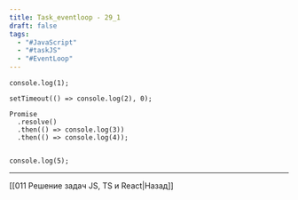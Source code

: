 ```yaml
---
title: Task_eventloop - 29_1
draft: false
tags:
  - "#JavaScript"
  - "#taskJS"
  - "#EventLoop"
---
```

```JS
console.log(1);

setTimeout(() => console.log(2), 0);

Promise
  .resolve()
  .then(() => console.log(3))
  .then(() => console.log(4));


console.log(5);
```

___

[[011 Решение задач JS, TS и React|Назад]]